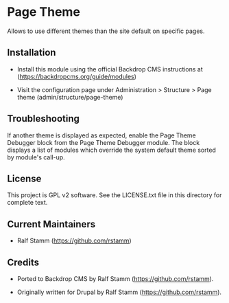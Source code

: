 
Page Theme
==========

Allows to use different themes than the site default on specific pages.

Installation
------------

- Install this module using the official Backdrop CMS instructions at
  (https://backdropcms.org/guide/modules)

- Visit the configuration page under Administration > Structure > Page theme
  (admin/structure/page-theme)

Troubleshooting
---------------

If another theme is displayed as expected, enable the Page Theme Debugger block
from the Page Theme Debugger module. The block displays a list of modules which
override the system default theme sorted by module's call-up.

License
-------

This project is GPL v2 software. See the LICENSE.txt file in this directory for
complete text.

Current Maintainers
-------------------

- Ralf Stamm (https://github.com/rstamm)

Credits
-------

- Ported to Backdrop CMS by Ralf Stamm (https://github.com/rstamm).

- Originally written for Drupal by Ralf Stamm (https://github.com/rstamm).
